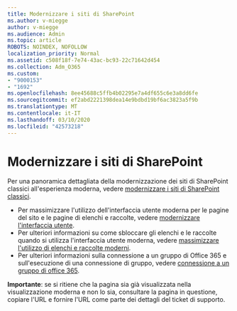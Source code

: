 ```yaml
---
title: Modernizzare i siti di SharePoint
ms.author: v-miegge
author: v-miegge
ms.audience: Admin
ms.topic: article
ROBOTS: NOINDEX, NOFOLLOW
localization_priority: Normal
ms.assetid: c508f18f-7e74-43ac-bc93-22c71642d454
ms.collection: Adm_O365
ms.custom:
- "9000153"
- "1692"
ms.openlocfilehash: 8ee45688c5ffb4b02295e7a4df655c6e3a8dd6fe
ms.sourcegitcommit: ef2abd2221398dea14e9bdbd19bf6ac3823a5f9b
ms.translationtype: MT
ms.contentlocale: it-IT
ms.lasthandoff: 03/10/2020
ms.locfileid: "42573218"
---
```

# <a name="modernize-your-sharepoint-sites"></a>Modernizzare i siti di SharePoint

Per una panoramica dettagliata della modernizzazione dei siti di SharePoint classici all'esperienza moderna, vedere [modernizzare i siti di SharePoint classici](https://docs.microsoft.com/sharepoint/dev/transform/modernize-classic-sites).

* Per massimizzare l'utilizzo dell'interfaccia utente moderna per le pagine del sito e le pagine di elenchi e raccolte, vedere [modernizzare l'interfaccia utente](https://docs.microsoft.com/sharepoint/dev/transform/modernize-userinterface).
* Per ulteriori informazioni su come sbloccare gli elenchi e le raccolte quando si utilizza l'interfaccia utente moderna, vedere [massimizzare l'utilizzo di elenchi e raccolte moderni](https://docs.microsoft.com/sharepoint/dev/transform/modernize-userinterface-lists-and-libraries).
* Per ulteriori informazioni sulla connessione a un gruppo di Office 365 e sull'esecuzione di una connessione di gruppo, vedere [connessione a un gruppo di office 365](https://docs.microsoft.com/sharepoint/dev/transform/modernize-connect-to-office365-group).

**Importante**: se si ritiene che la pagina sia già visualizzata nella visualizzazione moderna e non lo sia, consultare la pagina in questione, copiare l'URL e fornire l'URL come parte dei dettagli del ticket di supporto.

